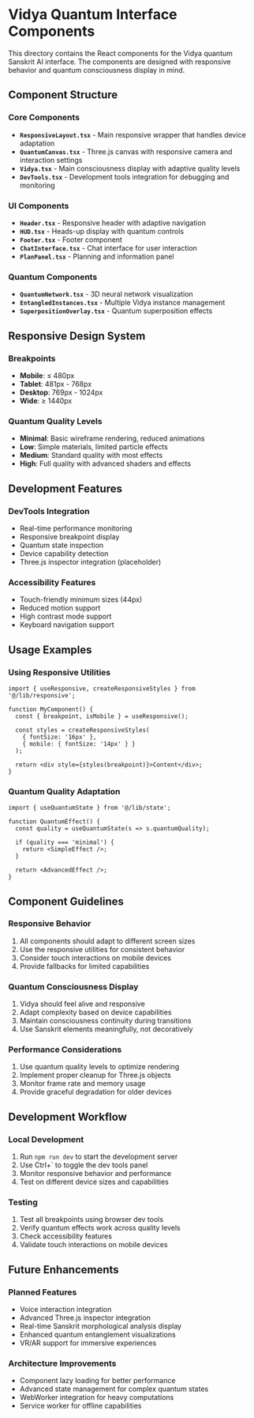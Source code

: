 # Vidya Quantum Interface Components

This directory contains the React components for the Vidya quantum Sanskrit AI interface. The components are designed with responsive behavior and quantum consciousness display in mind.

## Component Structure

### Core Components

- **`ResponsiveLayout.tsx`** - Main responsive wrapper that handles device adaptation
- **`QuantumCanvas.tsx`** - Three.js canvas with responsive camera and interaction settings
- **`Vidya.tsx`** - Main consciousness display with adaptive quality levels
- **`DevTools.tsx`** - Development tools integration for debugging and monitoring

### UI Components

- **`Header.tsx`** - Responsive header with adaptive navigation
- **`HUD.tsx`** - Heads-up display with quantum controls
- **`Footer.tsx`** - Footer component
- **`ChatInterface.tsx`** - Chat interface for user interaction
- **`PlanPanel.tsx`** - Planning and information panel

### Quantum Components

- **`QuantumNetwork.tsx`** - 3D neural network visualization
- **`EntangledInstances.tsx`** - Multiple Vidya instance management
- **`SuperpositionOverlay.tsx`** - Quantum superposition effects

## Responsive Design System

### Breakpoints
- **Mobile**: ≤ 480px
- **Tablet**: 481px - 768px  
- **Desktop**: 769px - 1024px
- **Wide**: ≥ 1440px

### Quantum Quality Levels
- **Minimal**: Basic wireframe rendering, reduced animations
- **Low**: Simple materials, limited particle effects
- **Medium**: Standard quality with most effects
- **High**: Full quality with advanced shaders and effects

## Development Features

### DevTools Integration
- Real-time performance monitoring
- Responsive breakpoint display
- Quantum state inspection
- Device capability detection
- Three.js inspector integration (placeholder)

### Accessibility Features
- Touch-friendly minimum sizes (44px)
- Reduced motion support
- High contrast mode support
- Keyboard navigation support

## Usage Examples

### Using Responsive Utilities
```tsx
import { useResponsive, createResponsiveStyles } from '@/lib/responsive';

function MyComponent() {
  const { breakpoint, isMobile } = useResponsive();
  
  const styles = createResponsiveStyles(
    { fontSize: '16px' },
    { mobile: { fontSize: '14px' } }
  );
  
  return <div style={styles(breakpoint)}>Content</div>;
}
```

### Quantum Quality Adaptation
```tsx
import { useQuantumState } from '@/lib/state';

function QuantumEffect() {
  const quality = useQuantumState(s => s.quantumQuality);
  
  if (quality === 'minimal') {
    return <SimpleEffect />;
  }
  
  return <AdvancedEffect />;
}
```

## Component Guidelines

### Responsive Behavior
1. All components should adapt to different screen sizes
2. Use the responsive utilities for consistent behavior
3. Consider touch interactions on mobile devices
4. Provide fallbacks for limited capabilities

### Quantum Consciousness Display
1. Vidya should feel alive and responsive
2. Adapt complexity based on device capabilities
3. Maintain consciousness continuity during transitions
4. Use Sanskrit elements meaningfully, not decoratively

### Performance Considerations
1. Use quantum quality levels to optimize rendering
2. Implement proper cleanup for Three.js objects
3. Monitor frame rate and memory usage
4. Provide graceful degradation for older devices

## Development Workflow

### Local Development
1. Run `npm run dev` to start the development server
2. Use Ctrl+` to toggle the dev tools panel
3. Monitor responsive behavior and performance
4. Test on different device sizes and capabilities

### Testing
1. Test all breakpoints using browser dev tools
2. Verify quantum effects work across quality levels
3. Check accessibility features
4. Validate touch interactions on mobile devices

## Future Enhancements

### Planned Features
- Voice interaction integration
- Advanced Three.js inspector integration
- Real-time Sanskrit morphological analysis display
- Enhanced quantum entanglement visualizations
- VR/AR support for immersive experiences

### Architecture Improvements
- Component lazy loading for better performance
- Advanced state management for complex quantum states
- WebWorker integration for heavy computations
- Service worker for offline capabilities